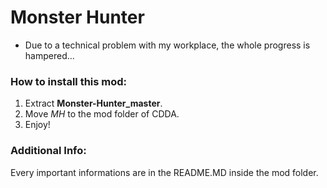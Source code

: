 # Monster Hunter
* Due to a technical problem with my workplace, the whole progress is hampered...

### How to install this mod:

1. Extract **Monster-Hunter_master**.
2. Move _MH_ to the mod folder of CDDA.
3. Enjoy!

### Additional Info:

Every important informations are in the README.MD inside the mod folder.
